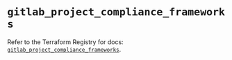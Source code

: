 # `gitlab_project_compliance_frameworks`

Refer to the Terraform Registry for docs: [`gitlab_project_compliance_frameworks`](https://registry.terraform.io/providers/gitlabhq/gitlab/17.10.0/docs/resources/project_compliance_frameworks).
